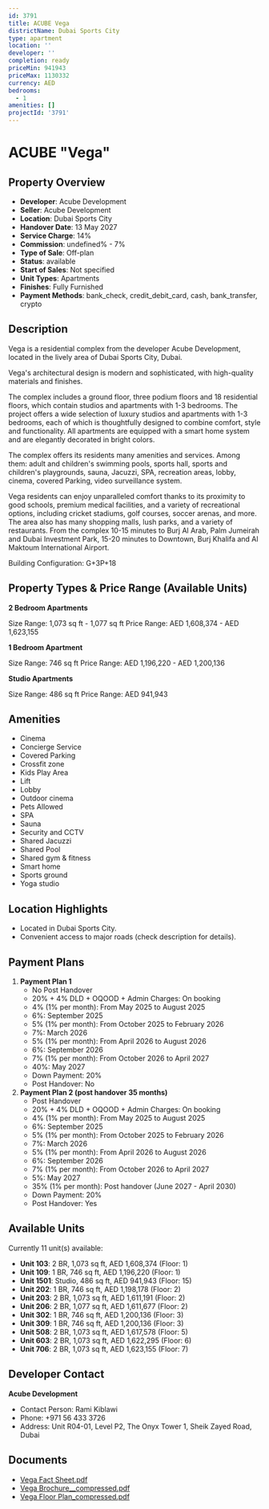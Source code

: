 ```yaml
---
id: 3791
title: ACUBE Vega
districtName: Dubai Sports City
type: apartment
location: ''
developer: ''
completion: ready
priceMin: 941943
priceMax: 1130332
currency: AED
bedrooms:
  - 1
amenities: []
projectId: '3791'
---
```


# ACUBE "Vega"

## Property Overview
- **Developer**: Acube Development
- **Seller**: Acube Development
- **Location**: Dubai Sports City
- **Handover Date**: 13 May 2027
- **Service Charge**: 14%
- **Commission**: undefined% - 7%
- **Type of Sale**: Off-plan
- **Status**: available
- **Start of Sales**: Not specified
- **Unit Types**: Apartments
- **Finishes**: Fully Furnished
- **Payment Methods**: bank_check, credit_debit_card, cash, bank_transfer, crypto

## Description
Vega is a residential complex from the developer Acube Development, located in the lively area of Dubai Sports City, Dubai. 

Vega's architectural design is modern and sophisticated, with high-quality materials and finishes. 

The complex includes a ground floor, three podium floors and 18 residential floors, which contain studios and apartments with 1-3 bedrooms. The project offers a wide selection of luxury studios and apartments with 1-3 bedrooms, each of which is thoughtfully designed to combine comfort, style and functionality. All apartments are equipped with a smart home system and are elegantly decorated in bright colors. 

The complex offers its residents many amenities and services. Among them: adult and children's swimming pools, sports hall, sports and children's playgrounds, sauna, Jacuzzi, SPA, recreation areas, lobby, cinema, covered Parking, video surveillance system.

Vega residents can enjoy unparalleled comfort thanks to its proximity to good schools, premium medical facilities, and a variety of recreational options, including cricket stadiums, golf courses, soccer arenas, and more. The area also has many shopping malls, lush parks, and a variety of restaurants. From the complex 10-15 minutes to Burj Al Arab, Palm Jumeirah and Dubai Investment Park, 15-20 minutes to Downtown, Burj Khalifa and Al Maktoum International Airport.

Building Configuration: G+3P+18

## Property Types & Price Range (Available Units)
**2 Bedroom Apartments**

Size Range: 1,073 sq ft - 1,077 sq ft
Price Range: AED 1,608,374 - AED 1,623,155

**1 Bedroom Apartment**

Size Range: 746 sq ft
Price Range: AED 1,196,220 - AED 1,200,136

**Studio Apartments**

Size Range: 486 sq ft
Price Range: AED 941,943

## Amenities
- Cinema
- Concierge Service
- Covered Parking
- Crossfit zone
- Kids Play Area
- Lift
- Lobby
- Outdoor cinema
- Pets Allowed
- SPA
- Sauna
- Security and CCTV
- Shared Jacuzzi
- Shared Pool
- Shared gym & fitness
- Smart home
- Sports ground
- Yoga studio

## Location Highlights
- Located in Dubai Sports City.
- Convenient access to major roads (check description for details).

## Payment Plans
1. **Payment Plan 1**
   - No Post Handover
   - 20% + 4% DLD + OQOOD + Admin Charges: On booking
   - 4% (1% per month): From May 2025 to August 2025
   - 6%: September 2025
   - 5% (1% per month): From October 2025 to February 2026
   - 7%: March 2026
   - 5% (1% per month): From April 2026 to August 2026
   - 6%: September 2026
   - 7% (1% per month): From October 2026 to April 2027
   - 40%: May 2027
   - Down Payment: 20%
   - Post Handover: No
2. **Payment Plan 2 (post handover 35 months)**
   - Post Handover
   - 20% + 4% DLD + OQOOD + Admin Charges: On booking
   - 4% (1% per month): From May 2025 to August 2025
   - 6%: September 2025
   - 5% (1% per month): From October 2025 to February 2026
   - 7%: March 2026
   - 5% (1% per month): From April 2026 to August 2026
   - 6%: September 2026
   - 7% (1% per month): From October 2026 to April 2027
   - 5%: May 2027
   - 35% (1% per month): Post handover (June 2027 - April 2030)
   - Down Payment: 20%
   - Post Handover: Yes

## Available Units
Currently 11 unit(s) available:
- **Unit 103**: 2 BR, 1,073 sq ft, AED 1,608,374 (Floor: 1)
- **Unit 109**: 1 BR, 746 sq ft, AED 1,196,220 (Floor: 1)
- **Unit 1501**: Studio, 486 sq ft, AED 941,943 (Floor: 15)
- **Unit 202**: 1 BR, 746 sq ft, AED 1,198,178 (Floor: 2)
- **Unit 203**: 2 BR, 1,073 sq ft, AED 1,611,191 (Floor: 2)
- **Unit 206**: 2 BR, 1,077 sq ft, AED 1,611,677 (Floor: 2)
- **Unit 302**: 1 BR, 746 sq ft, AED 1,200,136 (Floor: 3)
- **Unit 309**: 1 BR, 746 sq ft, AED 1,200,136 (Floor: 3)
- **Unit 508**: 2 BR, 1,073 sq ft, AED 1,617,578 (Floor: 5)
- **Unit 603**: 2 BR, 1,073 sq ft, AED 1,622,295 (Floor: 6)
- **Unit 706**: 2 BR, 1,073 sq ft, AED 1,623,155 (Floor: 7)

## Developer Contact
**Acube Development**
- Contact Person: Rami Kiblawi
- Phone: +971 56 433 3726
- Address: Unit R04-01, Level P2, The Onyx Tower 1, Sheik Zayed Road, Dubai

## Documents
- [Vega Fact Sheet.pdf](https://cdn.geniemap.net/2024/12/13/L6yJhzCcBRJoMtQQmyHpa6ZIVcp0UtSFAfoeh3aQ.pdf)
- [Vega Brochure__compressed.pdf](https://cdn.geniemap.net/2024/12/13/RY3rVvlzriXUg9VdzxXfAOc4f7oMxPrr84qft9h0.pdf)
- [Vega Floor Plan_compressed.pdf](https://cdn.geniemap.net/2024/12/17/K0LbAtg6qaBTuriuStYh3oBZjwVnQQ8WZ5XBF8od.pdf)
